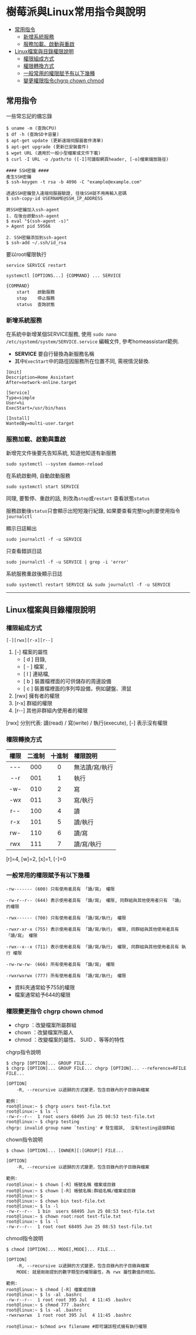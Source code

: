 # 樹莓派與Linux常用指令與說明

- [常用指令](#常用指令)
  - [新增系統服務](#新增系統服務)
  - [服務加載、啟動與重啟](#服務加載啟動與重啟)
- [Linux檔案與目錄權限說明](#linux檔案與目錄權限說明)
  - [權限組成方式](#權限組成方式)
  - [權限轉換方式](#權限轉換方式)
  - [一般常用的權限賦予有以下幾種](#一般常用的權限賦予有以下幾種)
  - [變更權限指令chgrp chown chmod](#權限變更指令-chgrp-chown-chmod)

## 常用指令

一些常忘記的備忘錄
```
$ uname -m (查詢CPU)
$ df -h (查詢SD卡容量)
$ apt-get update (更新遠端伺服器套件清單)
$ apt-get upgrade (更新已安裝套件)
$ wget URL (適用於一般小型檔案或文件下載)
$ curl -I URL -o /path/to ([-I]可讀取網頁header, [-o]檔案儲放路徑)

#### SSH密鑰 ####
產生SSH密鑰
$ ssh-keygen -t rsa -b 4096 -C "example@example.com"

透過SSH密鑰登入遠端伺服器驗證, 往後SSH就不用再輸入密碼
$ ssh-copy-id USERNAME@SSH_IP_ADDRESS

將SSH密鑰加入ssh-agent
1. 在後台啟動ssh-agent
$ eval "$(ssh-agent -s)"
> Agent pid 59566

2. SSH密鑰添加到ssh-agent
$ ssh-add ~/.ssh/id_rsa
```

要以root權限執行
```
service SERVICE restart

systemctl [OPTIONS...] {COMMAND} ... SERVICE

{COMMAND}
    start   啟動服務
    stop    停止服務
    status  查詢狀態
```

### 新增系統服務

在系統中新增某個SERVICE服務, 使用 ```sudo nano /etc/systemd/system/SERVICE.service``` 編輯文件, 參考homeassistant範例.

- **SERVICE** 要自行替換為新服務名稱
- 其中```ExecStart```中的路徑因服務所在位置不同, 需視情況替換.

```
[Unit]
Description=Home Assistant
After=network-online.target

[Service]
Type=simple
User=%i
ExecStart=/usr/bin/hass

[Install]
WantedBy=multi-user.target
```
### 服務加載、啟動與重啟

新增完文件後要先告知系統, 知道他知道有新服務

```
sudo systemctl --system daemon-reload
```

在系統啟動時, 自動啟動服務

```
sudo systemctl start SERVICE
```

同理, 要暫停、重啟的話, 則改為```stop```或```restart``` 查看狀態```status```

服務啟動後```status```只會顯示出短短幾行紀錄, 如果要查看完整log則要使用指令```journalctl```

顯示日誌輸出

```
sudo journalctl -f -u SERVICE
```

只查看錯誤日誌

```
sudo journalctl -f -u SERVICE | grep -i 'error'
```

系統服務重啟後顯示日誌

```
sudo systemctl restart SERVICE && sudo journalctl -f -u SERVICE
```

---

## Linux檔案與目錄權限說明

### 權限組成方式


```[-][rwx][r-x][r--]```

1. [-] 檔案的屬性 
    - [ d ] 目錄, 
    - [ - ] 檔案 , 
    - [ l ] 連結檔, 
    - [ b ] 裝置檔裡面的可供儲存的周邊設備 
    - [ c ] 裝置檔裡面的序列埠設備，例如鍵盤、滑鼠
2. [rwx] 擁有者的權限
3. [r-x] 群組的權限
4. [r--] 其他非群組內使用者的權限

[rwx] 分別代表: 讀(read) / 寫(write) / 執行(execute), [-] 表示沒有權限

### 權限轉換方式

權限 | 二進制 | 十進制 | 權限說明
:---------:|:---------:|:---------:|:---------
 --- | 000 | 0 | 無法讀/寫/執行
 --r | 001 | 1 | 執行
 -w- | 010 | 2 | 寫
 -wx | 011 | 3 | 寫/執行
 r-- | 100 | 4 | 讀
 r-x | 101 | 5 | 讀/執行
 rw- | 110 | 6 | 讀/寫
 rwx | 111 | 7 | 讀/寫/執行

 [r]=4, [w]=2, [x]=1, [-]=0

### 一般常用的權限賦予有以下幾種

```
-rw------- (600) 只有使用者具有 「讀/寫」 權限

-rw-r--r-- (644) 表示使用者具有 「讀/寫」 權限, 同群組與其他使用者只有 「讀」 的權限

-rwx------ (700) 只有使用者具有 「讀/寫/執行」 權限

-rwxr-xr-x (755) 表示使用者具有 「讀/寫/執行」 權限, 同群組與其他使用者具有 「讀/寫」 權限

-rwx--x--x (711) 表示使用者具有 「讀/寫/執行」 權限, 同群組與其他使用者具有 執行 權限

-rw-rw-rw- (666) 所有使用者具有 「讀/寫」 權限

-rwxrwxrwx (777) 所有使用者具有 「讀/寫/執行」 權限
```

- 資料夾通常給予755的權限
- 檔案通常給予644的權限

### 權限變更指令 chgrp chown chmod

* chgrp ：改變檔案所屬群組
* chown ：改變檔案所屬人
* chmod ：改變檔案的屬性、 SUID 、等等的特性

chgrp指令說明
```
$ chgrp [OPTION]... GROUP FILE...
$ chgrp [OPTION]... GROUP FILE... chgrp [OPTION]... --reference=RFILE FILE...

[OPTION]
    -R, --recursive 以遞歸的方式變更，包含目錄內的子目錄與檔案

範例：
root@linux:~ $ chgrp users test-file.txt
root@linux:~ $ ls -l
-rw-r--r--  1 root users 68495 Jun 25 08:53 test-file.txt
root@linux:~ $ chgrp testing 
chgrp: invalid group name `testing' # 發生錯誤,  沒有testing這個群組
```

chown指令說明
```
$ chown [OPTION]... [OWNER][:[GROUP]] FILE...

[OPTION]
    -R, --recursive 以遞歸的方式變更，包含目錄內的子目錄與檔案

範例:
root@linux:~ $ chown [-R] 帳號名稱 檔案或目錄
root@linux:~ $ chown [-R] 帳號名稱:群組名稱/檔案或目錄
root@linux:~ $
root@linux:~ $ chown bin test-file.txt
root@linux:~ $ ls -l
-rw-r--r--  1 bin  users 68495 Jun 25 08:53 test-file.txt
root@linux:~ $ chown root:root test-file.txt
root@linux:~ $ ls -l
-rw-r--r--  1 root root 68495 Jun 25 08:53 test-file.txt
```

chmod指令說明

```
$ chmod [OPTION]... MODE[,MODE]... FILE...

[OPTION]
    -R, --recursive 以遞歸的方式變更，包含目錄內的子目錄與檔案
    MODE: 就是剛剛提到的數字類型的權限屬性，為 rwx 屬性數值的相加。

範例:
root@linux:~ $ chmod [-R] 檔案或目錄
root@linux:~ $ ls -al .bashrc
-rw-r--r--  1 root root 395 Jul  4 11:45 .bashrc
root@linux:~ $ chmod 777 .bashrc
root@linux:~ $ ls -al .bashrc
-rwxrwxrwx  1 root root 395 Jul  4 11:45 .bashrc

root@linux:~ $chmod a+x filename #即可讓該程式擁有執行權限
```